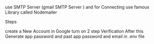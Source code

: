 use SMTP Server (gmail SMTP Server )
and for Connecting use famous Library called Nodemailer

Steps

create a New Account in Google
turn on 2 step Verification
After this Generate app password
and past app password and email in .env file
